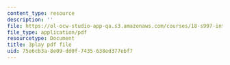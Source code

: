 ```yaml
---
content_type: resource
description: ''
file: https://ol-ocw-studio-app-qa.s3.amazonaws.com/courses/18-s997-introduction-to-matlab-programming-fall-2011/75e6cb3a8e09dd0f7435638ed377ebf7_lWSsUH_MQM4.pdf
file_type: application/pdf
resourcetype: Document
title: 3play pdf file
uid: 75e6cb3a-8e09-dd0f-7435-638ed377ebf7
---
```

